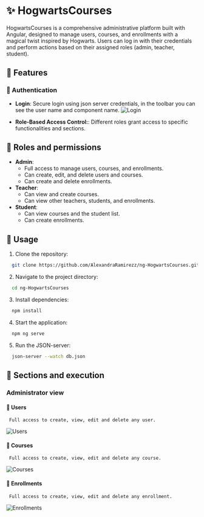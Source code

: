 # ✨ HogwartsCourses

HogwartsCourses is a comprehensive administrative platform built with Angular, designed to manage users, courses, and enrollments with a magical twist inspired by Hogwarts. Users can log in with their credentials and perform actions based on their assigned roles (admin, teacher, student).

## 📝 Features
### 🎯 Authentication
- **Login**: Secure login using json server credentials, in the toolbar you can see the user name and component name.
  ![Login](./src/assets/images/execution/login.gif)

- **Role-Based Access Control:**: Different roles grant access to specific functionalities and sections.

## 📝 Roles and permissions
  - **Admin**:
    - Full access to manage users, courses, and enrollments.
    - Can create, edit, and delete users and courses.
    - Can create and delete enrollments.
  - **Teacher**:
    - Can view and create courses.
    - Can view other teachers, students, and enrollments.
  - **Student**:
    - Can view courses and the student list.
    - Can create enrollments.

## 📝 Usage
  1. Clone the repository:
```bash
  git clone https://github.com/AlexandraRamirezz/ng-HogwartsCourses.git
```
  2. Navigate to the project directory:
```bash
  cd ng-HogwartsCourses
```
  3. Install dependencies:
```bash
  npm install
```
  4. Start the application:
```bash
  npm ng serve
```
  5. Run the JSON-server:
```bash
  json-server --watch db.json
```

## 📝 Sections and execution
### Administrator view
#### 🎯 Users
     Full access to create, view, edit and delete any user.
  ![Users](./src/assets/images/execution/users.gif)

#### 🎯 Courses
     Full access to create, view, edit and delete any course.
  ![Courses](./src/assets/images/execution/courses.gif)

#### 🎯 Enrollments
     Full access to create, view, edit and delete any enrollment.
  ![Enrollments](./src/assets/images/execution/enrollments.gif)
